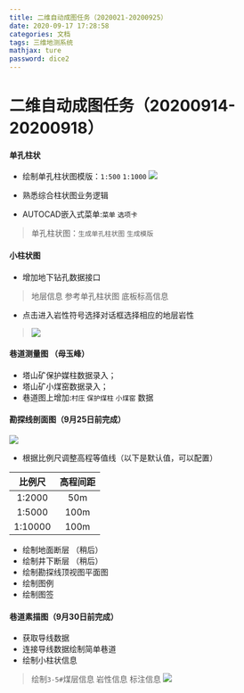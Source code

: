 ```yaml
---
title: 二维自动成图任务（2020021-20200925）
date: 2020-09-17 17:28:58
categories: 文档
tags: 三维地测系统
mathjax: ture
password: dice2
---
```


# 二维自动成图任务（20200914-20200918）
#### 单孔柱状

* 绘制单孔柱状图模版：`1:500` `1:1000`
![](15991258080091.jpg)

* 熟悉综合柱状图业务逻辑
* AUTOCAD嵌入式菜单:`菜单` `选项卡`
> 单孔柱状图：`生成单孔柱状图` `生成模版`
 
#### 小柱状图
* 增加地下钻孔数据接口
> 地层信息 参考单孔柱状图
> 底板标高信息

* 点击进入岩性符号选择对话框选择相应的地层岩性
> ![](15968582895156.png)




#### 巷道测量图 （母玉峰）
* 塔山矿保护媒柱数据录入；
* 塔山矿小煤窑数据录入；
* 巷道图上增加:`村庄` `保护煤柱` `小煤窑` 数据

#### 勘探线剖面图（9月25日前完成）
![](15980019995416.jpg)


* 根据比例尺调整高程等值线（以下是默认值，可以配置）

| 比例尺 | 高程间距 |
|:---:|:----:|
| 1:2000  |   50m   |
| 1:5000  |   100m   |
| 1:10000  |   100m   |

* 绘制地面断层 （稍后）
* 绘制井下断层 （稍后）
* 绘制勘探线顶视图平面图
* 绘制图例
* 绘制图签

#### 巷道素描图（9月30日前完成）
* 获取导线数据
* 连接导线数据绘制简单巷道
* 绘制小柱状信息
> 绘制`3-5#`煤层信息
> 岩性信息
> 标注信息
![](15995509383375.jpg)


